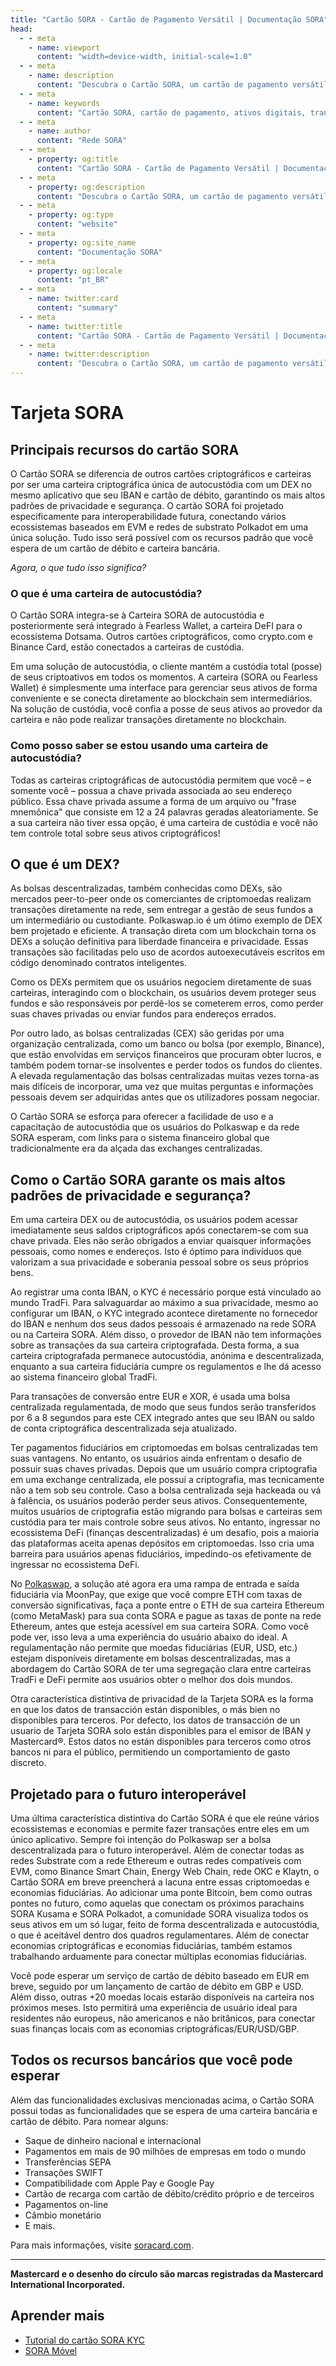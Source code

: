 ```yaml
---
title: "Cartão SORA - Cartão de Pagamento Versátil | Documentação SORA"
head:
  - - meta
    - name: viewport
      content: "width=device-width, initial-scale=1.0"
  - - meta
    - name: description
      content: "Descubra o Cartão SORA, um cartão de pagamento versátil projetado para fornecer aos usuários acesso contínuo aos seus ativos digitais. Aprenda sobre os recursos, benefícios e integração do Cartão SORA dentro do ecossistema SORA, permitindo transações seguras e convenientes tanto online quanto offline."
  - - meta
    - name: keywords
      content: "Cartão SORA, cartão de pagamento, ativos digitais, transações seguras, transações convenientes"
  - - meta
    - name: author
      content: "Rede SORA"
  - - meta
    - property: og:title
      content: "Cartão SORA - Cartão de Pagamento Versátil | Documentação SORA"
  - - meta
    - property: og:description
      content: "Descubra o Cartão SORA, um cartão de pagamento versátil projetado para fornecer aos usuários acesso contínuo aos seus ativos digitais. Aprenda sobre os recursos, benefícios e integração do Cartão SORA dentro do ecossistema SORA, permitindo transações seguras e convenientes tanto online quanto offline."
  - - meta
    - property: og:type
      content: "website"
  - - meta
    - property: og:site_name
      content: "Documentação SORA"
  - - meta
    - property: og:locale
      content: "pt_BR"
  - - meta
    - name: twitter:card
      content: "summary"
  - - meta
    - name: twitter:title
      content: "Cartão SORA - Cartão de Pagamento Versátil | Documentação SORA"
  - - meta
    - name: twitter:description
      content: "Descubra o Cartão SORA, um cartão de pagamento versátil projetado para fornecer aos usuários acesso contínuo aos seus ativos digitais. Aprenda sobre os recursos, benefícios e integração do Cartão SORA dentro do ecossistema SORA, permitindo transações seguras e convenientes tanto online quanto offline."
---
```


# Tarjeta SORA

## Principais recursos do cartão SORA

O Cartão SORA se diferencia de outros cartões criptográficos e carteiras por ser uma carteira criptográfica única de autocustódia com um DEX no mesmo aplicativo que seu IBAN e cartão de débito, garantindo os mais altos padrões de privacidade e segurança. O cartão SORA foi projetado especificamente para interoperabilidade futura, conectando vários ecossistemas baseados em EVM e redes de substrato Polkadot em uma única solução.
Tudo isso será possível com os recursos padrão que você espera de um cartão de débito e carteira bancária.

_Agora, o que tudo isso significa?_

### O que é uma carteira de autocustódia?

O Cartão SORA integra-se à Carteira SORA de autocustódia e posteriormente será integrado à Fearless Wallet, a carteira DeFI para o ecossistema Dotsama. Outros cartões criptográficos, como crypto.com e Binance Card, estão conectados a carteiras de custódia.

Em uma solução de autocustódia, o cliente mantém a custódia total (posse) de seus criptoativos em todos os momentos. A carteira (SORA ou Fearless Wallet) é simplesmente uma interface para gerenciar seus ativos de forma conveniente e se conecta diretamente ao blockchain sem intermediários. Na solução de custódia, você confia a posse de seus ativos ao provedor da carteira e não pode realizar transações diretamente no blockchain.

### Como posso saber se estou usando uma carteira de autocustódia?

Todas as carteiras criptográficas de autocustódia permitem que você – e somente você – possua a chave privada associada ao seu endereço público. Essa chave privada assume a forma de um arquivo ou "frase mnemônica" que consiste em 12 a 24 palavras geradas aleatoriamente. Se a sua carteira não tiver essa opção, é uma carteira de custódia e você não tem controle total sobre seus ativos criptográficos!

## O que é um DEX?

As bolsas descentralizadas, também conhecidas como DEXs, são mercados peer-to-peer onde os comerciantes de criptomoedas realizam transações diretamente na rede, sem entregar a gestão de seus fundos a um intermediário ou custodiante. Polkaswap.io é um ótimo exemplo de DEX bem projetado e eficiente. A transação direta com um blockchain torna os DEXs a solução definitiva para liberdade financeira e privacidade. Essas transações são facilitadas pelo uso de acordos autoexecutáveis ​​escritos em código denominado contratos inteligentes.

Como os DEXs permitem que os usuários negociem diretamente de suas carteiras, interagindo com o blockchain, os usuários devem proteger seus fundos e são responsáveis ​​por perdê-los se cometerem erros, como perder suas chaves privadas ou enviar fundos para endereços errados.

Por outro lado, as bolsas centralizadas (CEX) são geridas por uma organização centralizada, como um banco ou bolsa (por exemplo, Binance), que estão envolvidas em serviços financeiros que procuram obter lucros, e também podem tornar-se insolventes e perder todos os fundos do clientes. A elevada regulamentação das bolsas centralizadas muitas vezes torna-as mais difíceis de incorporar, uma vez que muitas perguntas e informações pessoais devem ser adquiridas antes que os utilizadores possam negociar.

O Cartão SORA se esforça para oferecer a facilidade de uso e a capacitação de autocustódia que os usuários do Polkaswap e da rede SORA esperam, com links para o sistema financeiro global que tradicionalmente era da alçada das exchanges centralizadas.

## Como o Cartão SORA garante os mais altos padrões de privacidade e segurança?

Em uma carteira DEX ou de autocustódia, os usuários podem acessar imediatamente seus saldos criptográficos após conectarem-se com sua chave privada. Eles não serão obrigados a enviar quaisquer informações pessoais, como nomes e endereços. Isto é óptimo para indivíduos que valorizam a sua privacidade e soberania pessoal sobre os seus próprios bens.

Ao registrar uma conta IBAN, o KYC é necessário porque está vinculado ao mundo TradFi. Para salvaguardar ao máximo a sua privacidade, mesmo ao configurar um IBAN, o KYC integrado acontece diretamente no fornecedor do IBAN e nenhum dos seus dados pessoais é armazenado na rede SORA ou na Carteira SORA. Além disso, o provedor de IBAN não tem informações sobre as transações da sua carteira criptografada. Desta forma, a sua carteira criptografada permanece autocustódia, anónima e descentralizada, enquanto a sua carteira fiduciária cumpre os regulamentos e lhe dá acesso ao sistema financeiro global TradFi.

Para transações de conversão entre EUR e XOR, é usada uma bolsa centralizada regulamentada, de modo que seus fundos serão transferidos por 6 a 8 segundos para este CEX integrado antes que seu IBAN ou saldo de conta criptográfica descentralizada seja atualizado.

Ter pagamentos fiduciários em criptomoedas em bolsas centralizadas tem suas vantagens. No entanto, os usuários ainda enfrentam o desafio de possuir suas chaves privadas. Depois que um usuário compra criptografia em uma exchange centralizada, ele possui a criptografia, mas tecnicamente não a tem sob seu controle. Caso a bolsa centralizada seja hackeada ou vá à falência, os usuários poderão perder seus ativos. Consequentemente, muitos usuários de criptografia estão migrando para bolsas e carteiras sem custódia para ter mais controle sobre seus ativos. No entanto, ingressar no ecossistema DeFi (finanças descentralizadas) é um desafio, pois a maioria das plataformas aceita apenas depósitos em criptomoedas. Isso cria uma barreira para usuários apenas fiduciários, impedindo-os efetivamente de ingressar no ecossistema DeFi.

No [Polkaswap](https://polkaswap.io/), a solução até agora era uma rampa de entrada e saída fiduciária via MoonPay, que exige que você compre ETH com taxas de conversão significativas, faça a ponte entre o ETH de sua carteira Ethereum (como MetaMask) para sua conta SORA e pague as taxas de ponte na rede Ethereum, antes que esteja acessível em sua carteira SORA. Como você pode ver, isso leva a uma experiência do usuário abaixo do ideal. A regulamentação não permite que moedas fiduciárias (EUR, USD, etc.) estejam disponíveis diretamente em bolsas descentralizadas, mas a abordagem do Cartão SORA de ter uma segregação clara entre carteiras TradFi e DeFi permite aos usuários obter o melhor dos dois mundos.

Otra característica distintiva de privacidad de la Tarjeta SORA es la forma en que los datos de transacción están disponibles, o más bien no disponibles para terceros. Por defecto, los datos de transacción de un usuario de Tarjeta SORA solo están disponibles para el emisor de IBAN y Mastercard®. Estos datos no están disponibles para terceros como otros bancos ni para el público, permitiendo un comportamiento de gasto discreto.

## Projetado para o futuro interoperável

Uma última característica distintiva do Cartão SORA é que ele reúne vários ecossistemas e economias e permite fazer transações entre eles em um único aplicativo.
Sempre foi intenção do Polkaswap ser a bolsa descentralizada para o futuro interoperável.
Além de conectar todas as redes Substrate com a rede Ethereum e outras redes compatíveis com EVM, como Binance Smart Chain, Energy Web Chain, rede OKC e Klaytn, o Cartão SORA em breve preencherá a lacuna entre essas criptomoedas e economias fiduciárias.
Ao adicionar uma ponte Bitcoin, bem como outras pontes no futuro, como aquelas que conectam os próximos parachains SORA Kusama e SORA Polkadot, a comunidade SORA visualiza todos os seus ativos em um só lugar, feito de forma descentralizada e autocustódia, o que é aceitável dentro dos quadros regulamentares.
Além de conectar economias criptográficas e economias fiduciárias, também estamos trabalhando arduamente para conectar múltiplas economias fiduciárias.

Você pode esperar um serviço de cartão de débito baseado em EUR em breve, seguido por um lançamento de cartão de débito em GBP e USD. Além disso, outras +20 moedas locais estarão disponíveis na carteira nos próximos meses. Isto permitirá uma experiência de usuário ideal para residentes não europeus, não americanos e não britânicos, para conectar suas finanças locais com as economias criptográficas/EUR/USD/GBP.

## Todos os recursos bancários que você pode esperar

Além das funcionalidades exclusivas mencionadas acima, o Cartão SORA possui todas as funcionalidades que se espera de uma carteira bancária e cartão de débito.
Para nomear alguns:

- Saque de dinheiro nacional e internacional
- Pagamentos em mais de 90 milhões de empresas em todo o mundo
- Transferências SEPA
- Transações SWIFT
- Compatibilidade com Apple Pay e Google Pay
- Cartão de recarga com cartão de débito/crédito próprio e de terceiros
- Pagamentos on-line
- Câmbio monetário
- E mais.

Para mais informações, visite [soracard.com](https://soracard.com/).

---

**Mastercard e o desenho do círculo são marcas registradas da Mastercard International Incorporated.**

## Aprender mais

- [Tutorial do cartão SORA KYC](/pt/sora-card-kyc-tutorial)
- [SORA Móvel](/pt/mobile)
